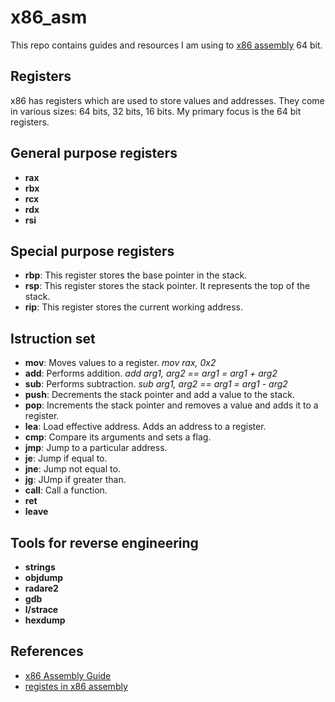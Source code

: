 # x86_asm

This repo contains guides and resources I am using to [x86 assembly](https://en.wikipedia.org/wiki/X86_assembly_language) 64 bit.

## Registers
x86 has registers which are used to store values and addresses. They come in various sizes: 64 bits, 32 bits, 16 bits. My primary focus is the 64 bit registers.

## General purpose registers
- **rax**
- **rbx**
- **rcx**
- **rdx**
- **rsi**

## Special purpose registers
- **rbp**: This register stores the base pointer in the stack.
- **rsp**: This register stores the stack pointer. It represents the top of the stack.
- **rip**: This register stores the current working address.

## Istruction set
- **mov**: Moves values to a register. *mov rax, 0x2*
- **add**: Performs addition. *add arg1, arg2 == arg1 = arg1 + arg2*
- **sub**: Performs subtraction. *sub arg1, arg2 == arg1 = arg1 - arg2*
- **push**: Decrements the stack pointer and add a value to the stack. 
- **pop**: Increments the stack pointer and removes a value and adds it to a register.
- **lea**: Load effective address. Adds an address to a register.
- **cmp**: Compare its arguments and sets a flag.
- **jmp**: Jump to a particular address. 
- **je**: Jump if equal to.
- **jne**: Jump not equal to.
- **jg**: JUmp if greater than.
- **call**: Call a function.
- **ret**
- **leave**

## Tools for reverse engineering
- **strings**
- **objdump**
- **radare2**
- **gdb**
- **l/strace**
- **hexdump**




## References
- [x86 Assembly Guide](https://www.cs.virginia.edu/~evans/cs216/guides/x86.html)
- [registes in x86 assembly](https://www.cs.uaf.edu/2017/fall/cs301/lecture/09_11_registers.html)
